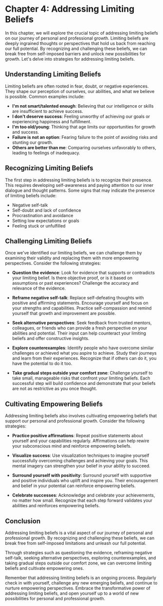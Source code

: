 Chapter 4: Addressing Limiting Beliefs
======================================

In this chapter, we will explore the crucial topic of addressing limiting beliefs on our journey of personal and professional growth. Limiting beliefs are deeply ingrained thoughts or perspectives that hold us back from reaching our full potential. By recognizing and challenging these beliefs, we can break free from self-imposed barriers and unlock new possibilities for growth. Let's delve into strategies for addressing limiting beliefs.

Understanding Limiting Beliefs
------------------------------

Limiting beliefs are often rooted in fear, doubt, or negative experiences. They shape our perception of ourselves, our abilities, and what we believe is possible. Common examples include:

* **I'm not smart/talented enough**: Believing that our intelligence or skills are insufficient to achieve success.
* **I don't deserve success**: Feeling unworthy of achieving our goals or experiencing happiness and fulfillment.
* **I'm too old/young**: Thinking that age limits our opportunities for growth and success.
* **Failure is not an option**: Fearing failure to the point of avoiding risks and stunting our growth.
* **Others are better than me**: Comparing ourselves unfavorably to others, leading to feelings of inadequacy.

Recognizing Limiting Beliefs
----------------------------

The first step in addressing limiting beliefs is to recognize their presence. This requires developing self-awareness and paying attention to our inner dialogue and thought patterns. Some signs that may indicate the presence of limiting beliefs include:

* Negative self-talk
* Self-doubt and lack of confidence
* Procrastination and avoidance
* Setting low expectations or goals
* Feeling stuck or unfulfilled

Challenging Limiting Beliefs
----------------------------

Once we've identified our limiting beliefs, we can challenge them by examining their validity and replacing them with more empowering perspectives. Consider the following strategies:

* **Question the evidence**: Look for evidence that supports or contradicts your limiting belief. Is there objective proof, or is it based on assumptions or past experiences? Challenge the accuracy and relevance of the evidence.

* **Reframe negative self-talk**: Replace self-defeating thoughts with positive and affirming statements. Encourage yourself and focus on your strengths and capabilities. Practice self-compassion and remind yourself that growth and improvement are possible.

* **Seek alternative perspectives**: Seek feedback from trusted mentors, colleagues, or friends who can provide a fresh perspective on your abilities and potential. Their input can help counteract your limiting beliefs and offer constructive insights.

* **Explore counterexamples**: Identify people who have overcome similar challenges or achieved what you aspire to achieve. Study their journeys and learn from their experiences. Recognize that if others can do it, you have the potential to do it too.

* **Take gradual steps outside your comfort zone**: Challenge yourself to take small, manageable risks that confront your limiting beliefs. Each successful step will build confidence and demonstrate that your beliefs are not as restrictive as you once thought.

Cultivating Empowering Beliefs
------------------------------

Addressing limiting beliefs also involves cultivating empowering beliefs that support our personal and professional growth. Consider the following strategies:

* **Practice positive affirmations**: Repeat positive statements about yourself and your capabilities regularly. Affirmations can help rewire your subconscious mind and reinforce empowering beliefs.

* **Visualize success**: Use visualization techniques to imagine yourself successfully overcoming challenges and achieving your goals. This mental imagery can strengthen your belief in your ability to succeed.

* **Surround yourself with positivity**: Surround yourself with supportive and positive individuals who uplift and inspire you. Their encouragement and belief in your potential can reinforce empowering beliefs.

* **Celebrate successes**: Acknowledge and celebrate your achievements, no matter how small. Recognize that each step forward validates your abilities and reinforces empowering beliefs.

Conclusion
----------

Addressing limiting beliefs is a vital aspect of our journey of personal and professional growth. By recognizing and challenging these beliefs, we can break free from self-imposed limitations and unleash our full potential.

Through strategies such as questioning the evidence, reframing negative self-talk, seeking alternative perspectives, exploring counterexamples, and taking gradual steps outside our comfort zone, we can overcome limiting beliefs and cultivate empowering ones.

Remember that addressing limiting beliefs is an ongoing process. Regularly check in with yourself, challenge any new emerging beliefs, and continue to nurture empowering perspectives. Embrace the transformative power of addressing limiting beliefs, and open yourself up to a world of new possibilities for personal and professional growth.
